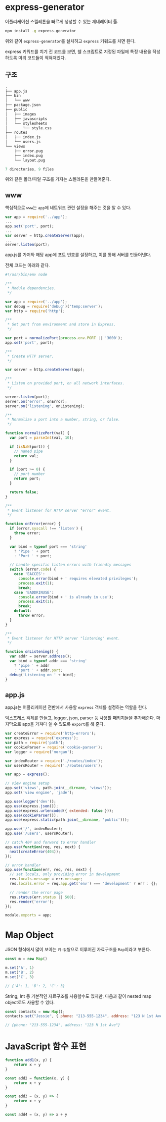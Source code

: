 # express-generator

어플리케이션 스켈레톤을 빠르게 생성할 수 있는 제네레이터 툴.

```zsh
npm install -g express-generator
```

위와 같이 `express-generator`를 설치하고 `express` 키워드를 치면 된다.

express 키워드를 치기 전 코드를 보면, 쉘 스크립트로 지정된 파일에 특정 내용을 작성하도록 미리 코드들이 적혀져있다.

## 구조

``` v
.
├── app.js
├── bin
│   └── www
├── package.json
├── public
│   ├── images
│   ├── javascripts
│   └── stylesheets
│       └── style.css
├── routes
│   ├── index.js
│   └── users.js
└── views
    ├── error.pug
    ├── index.pug
    └── layout.pug

7 directories, 9 files
```

위와 같은 폴더/파일 구조를 가지는 스켈레톤을 만들어준다.

## www

핵심적으로 `www`는 `app`에 네트워크 관련 설정을 해주는 것을 알 수 있다.

```js
var app = require('../app');
...
app.set('port', port);
...
var server = http.createServer(app);
...
server.listen(port);
```

app.js를 가져와 해당 app에 포트 번호를 설정하고, 이를 통해 서버를 만들어낸다.

전체 코드는 아래와 같다.

```js
#!/usr/bin/env node

/**
 * Module dependencies.
 */

var app = require('../app');
var debug = require('debug')('temp:server');
var http = require('http');

/**
 * Get port from environment and store in Express.
 */

var port = normalizePort(process.env.PORT || '3000');
app.set('port', port);

/**
 * Create HTTP server.
 */

var server = http.createServer(app);

/**
 * Listen on provided port, on all network interfaces.
 */

server.listen(port);
server.on('error', onError);
server.on('listening', onListening);

/**
 * Normalize a port into a number, string, or false.
 */

function normalizePort(val) {
  var port = parseInt(val, 10);

  if (isNaN(port)) {
    // named pipe
    return val;
  }

  if (port >= 0) {
    // port number
    return port;
  }

  return false;
}

/**
 * Event listener for HTTP server "error" event.
 */

function onError(error) {
  if (error.syscall !== 'listen') {
    throw error;
  }

  var bind = typeof port === 'string'
    ? 'Pipe ' + port
    : 'Port ' + port;

  // handle specific listen errors with friendly messages
  switch (error.code) {
    case 'EACCES':
      console.error(bind + ' requires elevated privileges');
      process.exit(1);
      break;
    case 'EADDRINUSE':
      console.error(bind + ' is already in use');
      process.exit(1);
      break;
    default:
      throw error;
  }
}

/**
 * Event listener for HTTP server "listening" event.
 */

function onListening() {
  var addr = server.address();
  var bind = typeof addr === 'string'
    ? 'pipe ' + addr
    : 'port ' + addr.port;
  debug('Listening on ' + bind);
}

```

## app.js

app.js는 어플리케이션 전반에서 사용할 `express` 객체를 설정하는 역할을 한다.

익스프레스 객체를 만들고, logger, json, parser 등 사용할 패키지들을 추가해준다. 마지막으로 app을 가져다 쓸 수 있도록 `export`를 해 준다.

```js
var createError = require('http-errors');
var express = require('express');
var path = require('path');
var cookieParser = require('cookie-parser');
var logger = require('morgan');

var indexRouter = require('./routes/index');
var usersRouter = require('./routes/users');

var app = express();

// view engine setup
app.set('views', path.join(__dirname, 'views'));
app.set('view engine', 'jade');

app.use(logger('dev'));
app.use(express.json());
app.use(express.urlencoded({ extended: false }));
app.use(cookieParser());
app.use(express.static(path.join(__dirname, 'public')));

app.use('/', indexRouter);
app.use('/users', usersRouter);

// catch 404 and forward to error handler
app.use(function(req, res, next) {
  next(createError(404));
});

// error handler
app.use(function(err, req, res, next) {
  // set locals, only providing error in development
  res.locals.message = err.message;
  res.locals.error = req.app.get('env') === 'development' ? err : {};

  // render the error page
  res.status(err.status || 500);
  res.render('error');
});

module.exports = app;
```

# Map Object

JSON 형식에서 많이 보이는 `키-값`쌍으로 이루어진 자료구조를 `Map`이라고 부른다.

```js
const m = new Map()

m.set('A', 1)
m.set('B', 2)
m.set('C', 3)

// {'A': 1, 'B': 2, 'C': 3}
```

String, Int 등 기본적인 자료구조를 사용할수도 있지만, 다음과 같이 nested map object로도 사용할 수 있다.

```js
const contacts = new Map();
contacts.set("Jessie", { phone: "213-555-1234", address: "123 N 1st Ave" });

// {phone: "213-555-1234", address: "123 N 1st Ave"}
```

# JavaScript 함수 표현

```js
function add1(x, y) {
	return x + y
}

const add2 = function(x, y) {
	return x + y
}

const add3 = (x, y) => {
	return x + y
}

const add4 = (x, y) => x + y
```